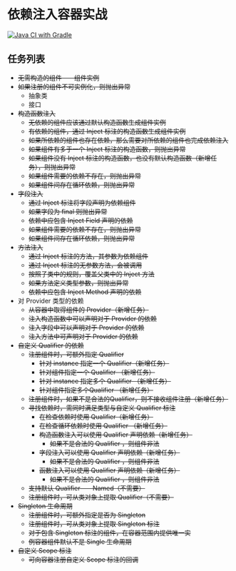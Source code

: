 # 依赖注入容器实战 
[![Java CI with Gradle](https://github.com/maplestoryJin/DiContainer/actions/workflows/gradle.yml/badge.svg?branch=main)](https://github.com/maplestoryJin/DiContainer/actions/workflows/gradle.yml)

## 任务列表
* ~~无需构造的组件——组件实例~~
* ~~如果注册的组件不可实例化，则抛出异常~~
  * 抽象类
  * 接口
* ~~构造函数注入~~
  * ~~无依赖的组件应该通过默认构造函数生成组件实例~~
  * ~~有依赖的组件，通过 Inject 标注的构造函数生成组件实例~~
  * ~~如果所依赖的组件也存在依赖，那么需要对所依赖的组件也完成依赖注入~~
  * ~~如果组件有多于一个 Inject 标注的构造函数，则抛出异常~~
  * ~~如果组件没有 Inject 标注的构造函数，也没有默认构造函数（新增任务），则抛出异常~~
  * ~~如果组件需要的依赖不存在，则抛出异常~~
  * ~~如果组件间存在循环依赖，则抛出异常~~
* ~~字段注入~~
  * ~~通过 Inject 标注将字段声明为依赖组件~~
  * ~~如果字段为 final 则抛出异常~~
  * ~~依赖中应包含 Inject Field 声明的依赖~~
  * ~~如果组件需要的依赖不存在，则抛出异常~~
  * ~~如果组件间存在循环依赖，则抛出异常~~
* ~~方法注入~~
  * ~~通过 Inject 标注的方法，其参数为依赖组件~~
  * ~~通过 Inject 标注的无参数方法，会被调用~~
  * ~~按照子类中的规则，覆盖父类中的 Inject 方法~~
  * ~~如果方法定义类型参数，则抛出异常~~
  * ~~依赖中应包含 Inject Method 声明的依赖~~
* 对 Provider 类型的依赖
  * ~~从容器中取得组件的 Provider（新增任务）~~
  * ~~注入构造函数中可以声明对于 Provider 的依赖~~
  * ~~注入字段中可以声明对于 Provider 的依赖~~
  * ~~注入方法中可声明对于 Provider 的依赖~~
* ~~自定义 Qualifier 的依赖~~
  * ~~注册组件时，可额外指定 Qualifier~~
    * ~~针对 instance 指定一个 Qualifier（新增任务）~~
    * ~~针对组件指定一个 Qualifier （新增任务）~~
    * ~~针对 instance 指定多个 Qualifier （新增任务）~~
    * ~~针对组件指定多个Qualifier （新增任务）~~
  * ~~注册组件时，如果不是合法的Qualifier，则不接收组件注册（新增任务）~~
  * ~~寻找依赖时，需同时满足类型与自定义 Qualifier 标注~~
    * ~~在检查依赖时使用 Qualifier（新增任务）~~
    * ~~在检查循环依赖时使用 Qualifier （新增任务）~~
    * ~~构造函数注入可以使用 Qualifier 声明依赖（新增任务）~~
      * ~~如果不是合法的 Qualifier ，则组件非法~~
    * ~~字段注入可以使用 Qualifier 声明依赖（新增任务）~~
      * ~~如果不是合法的 Qualifier ，则组件非法~~
    * ~~函数注入可以使用 Qualifier 声明依赖（新增任务）~~
      * ~~如果不是合法的 Qualifier ，则组件非法~~
  * ~~支持默认 Qualifier——Named（不需要）~~
  * ~~注册组件时，可从类对象上提取 Qualifier（不需要）~~
* ~~Singleton 生命周期~~
  * ~~注册组件时，可额外指定是否为 Singleton~~
  * ~~注册组件时，可从类对象上提取 Singleton 标注~~
  * ~~对于包含 Singleton 标注的组件，在容器范围内提供唯一实~~
  * ~~例容器组件默认不是 Single 生命周期~~
* ~~自定义 Scope 标注~~
  * ~~可向容器注册自定义 Scope 标注的回调~~

